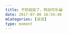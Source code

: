 ```yaml
---
title: 不抓娃娃了，转战可乐😂
date: 2017-07-06 16:54:40
mCategories: [说说]
type: moment
---
```


<div id="pics-20170706165440"></div>

<script>
var data = [
    {"link": "2017-07-06_000001.jpeg", "type": "shuoshuo"}
];
picsRender(data, "pics-20170706165440");
</script>
